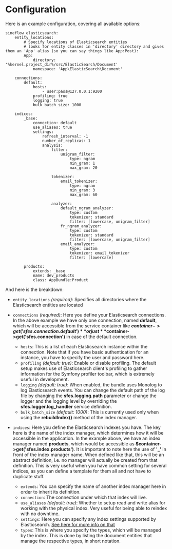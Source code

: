 # Configuration

Here is an example configuration, covering all available options:

```
sineflow_elasticsearch:
    entity_locations:
        # Specify locations of Elasticsearch entities
        # looks for entity classes in 'directory' directory and gives them an 'App' alias (so you can say things like App:Post):
        App:
            directory: '%kernel.project_dir%/src/ElasticSearch/Document'
            namespace: 'App\ElasticSearch\Document'

    connections:
        default:
            hosts:
                - user:pass@127.0.0.1:9200
            profiling: true
            logging: true
            bulk_batch_size: 1000

    indices:
        _base:
            connection: default
            use_aliases: true
            settings:
                refresh_interval: -1
                number_of_replicas: 1
                analysis:
                    filter:
                        unigram_filter:
                            type: ngram
                            min_gram: 1
                            max_gram: 20

                    tokenizer:
                        email_tokenizer:
                            type: ngram
                            min_gram: 3
                            max_gram: 60

                    analyzer:
                        default_ngram_analyzer:
                            type: custom
                            tokenizer: standard
                            filter: [lowercase, unigram_filter]
                        fr_ngram_analyzer:
                            type: custom
                            tokenizer: standard
                            filter: [lowercase, unigram_filter]
                        email_analyzer:
                            type: custom
                            tokenizer: email_tokenizer
                            filter: [lowercase]

        products:
            extends: _base
            name: dev_products
            class: AppBundle:Product

```

And here is the breakdown:

* `entity_locations` *(required)*: Specifies all directories where the Elasticsearch entities are located

* `connections` *(required)*: Here you define your Elasticsearch connections. In the above example we have only one connection, named **default**, which will be accessible from the service container like **$container->get('sfes.connection.default')** or just **$container->get('sfes.connection')** in case of the default connection.
    * `hosts`: This is a list of each Elasticsearch instance within the connection. Note that if you have basic authentication for an instance, you have to specify the user and password here.
    * `profiling` *(default: true)*: Enable or disable profiling. The default setup makes use of Elasticsearch client's profiling to gather information for the Symfony profiler toolbar, which is extremely useful in development.
    * `logging` *(default: true)*: When enabled, the bundle uses Monolog to log Elasticsearch events. You can change the default path of the log file by changing the **sfes.logging.path** parameter or change the logger and the logging level by overriding the **sfes.logger.log_handler** service definition.
    * `bulk_batch_size` *(default: 1000)*: This is currently used only when using the **rebuildIndex()** method of the index manager.

* `indices`: Here you define the Elasticsearch indexes you have. The key here is the name of the index manager, which determines how it will be accessible in the application. In the example above, we have an index manager named **products**, which would be accessible as **$container->get('sfes.index.products')**.
It is important to note here the use of **'_'** in front of the index manager name. When defined like that, this will be an abstract definition, i.e. no manager will actually be created from that definition. This is very useful when you have common setting for several indices, as you can define a template for them all and not have to duplicate stuff.
    * `extends`: You can specify the name of another index manager here in order to inherit its definition.
    * `connection`: The connection under which that index will live.
    * `use_aliases` *(default: true)*: Whether to setup read and write alias for working with the physical index. Very useful for being able to reindex with no downtime.
    * `settings`: Here you can specify any index settings supported by Elasticsearch. [See here for more info on that](https://www.elastic.co/guide/en/elasticsearch/reference/current/indices-update-settings.html)
    * `types`: This is where you specify the types, which will be managed by the index. This is done by listing the document entities that manage the respective types, in short notation.
